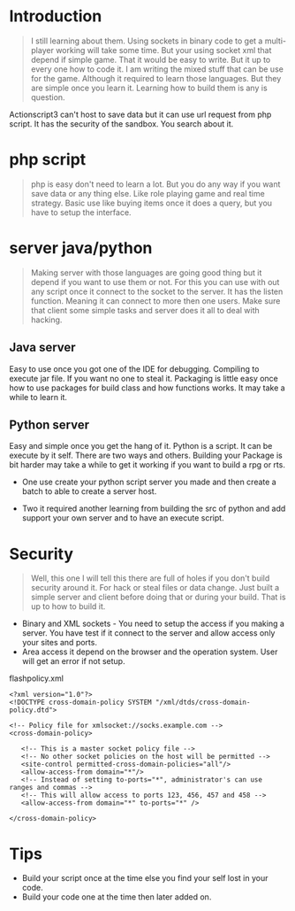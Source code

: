 # Introduction #
> I still learning about them. Using sockets in binary code to get a multi-player working will take some time. But your using socket xml that depend if simple game. That it would be easy to write. But it up to every one how to code it. I am writing the mixed stuff that can be use for the game. Although it required to learn those languages. But they are simple once you learn it. Learning how to build them is any is question.

Actionscript3 can't host to save data but it can use url request from php script. It has the security of the sandbox. You search about it.

# php script #
> php is easy don't need to learn a lot. But you do any way if you want save data or any thing else. Like role playing game and real time strategy. Basic use like buying items once it does a query, but you have to setup the interface.

# server java/python #
> Making server with those languages are going good thing but it depend if you want to use them or not. For this you can use with out any script once it connect to the socket to the server. It has the listen function. Meaning it can connect to more then one users. Make sure that client some simple tasks and server does it all to deal with hacking.

## Java server ##
Easy to use once you got one of the IDE for debugging. Compiling to execute jar file. If you want no one to steal it. Packaging is little easy once how to use packages for build class and how functions works. It may take a while to learn it.

## Python server ##
Easy and simple once you get the hang of it. Python is a script. It can be execute by it self. There are two ways and others. Building your Package is bit harder may take a while to get it working if you want to build a rpg or rts.

  * One use create your python script server you made and then create a batch to able to create a server host.

  * Two it required another learning from building the src of python and add support your own server and to have an execute script.

# Security #
> Well, this one I will tell this there are full of holes if you don't build security around it. For hack or steal files or data change. Just built a simple server and client before doing that or during your build. That is up to how to build it.

  * Binary and XML sockets - You need to setup the access if you making a server. You have test if it connect to the server and allow access only your sites and ports.
  * Area access it depend on the browser and the operation system. User will get an error if not setup.

flashpolicy.xml
```
<?xml version="1.0"?>
<!DOCTYPE cross-domain-policy SYSTEM "/xml/dtds/cross-domain-policy.dtd">

<!-- Policy file for xmlsocket://socks.example.com -->
<cross-domain-policy> 

   <!-- This is a master socket policy file -->
   <!-- No other socket policies on the host will be permitted -->
   <site-control permitted-cross-domain-policies="all"/>
   <allow-access-from domain="*"/>
   <!-- Instead of setting to-ports="*", administrator's can use ranges and commas -->
   <!-- This will allow access to ports 123, 456, 457 and 458 -->
   <allow-access-from domain="*" to-ports="*" />

</cross-domain-policy>
```

# Tips #
  * Build your script once at the time else you find your self lost in your code.
  * Build your code one at the time then later added on.